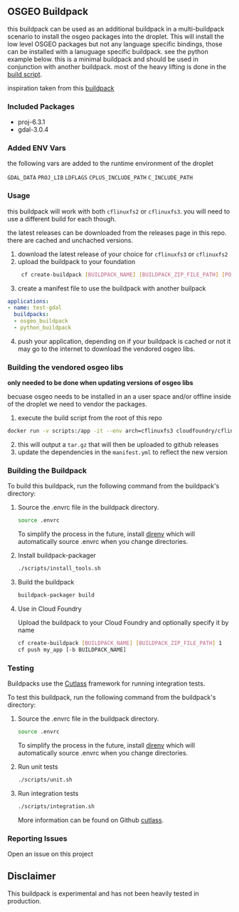 ## OSGEO Buildpack

this buildpack can be used as an additional buildpack in a multi-buildpack scenario to install the osgeo packages into the droplet. This will install the low level OSGEO packages but not any language specific bindings, those can be installed with a lanuguage specific buildpack. see the python example below. this is a minimal buildpack and should be used in conjunction with another buildpack. most of the heavy lifting is done in the [build script](/scripts/osgeo-build.sh). 

inspiration taken from this [buildpack](https://github.com/planetfederal/osgeolib-buildpack)

### Included Packages 

* proj-6.3.1
* gdal-3.0.4

### Added ENV Vars

the following vars are added to the runtime environment of the droplet

`GDAL_DATA`
`PROJ_LIB`
`LDFLAGS`
`CPLUS_INCLUDE_PATH`
`C_INCLUDE_PATH`


### Usage

this buildpack will work with both `cflinuxfs2` or `cflinuxfs3`. you will need to use a different build for each though.

the latest releases can be downloaded from the releases page in this repo. there are cached and unchached versions.

1. download the latest release of your choice for `cflinuxfs3` or `cflinuxfs2`
2. upload the buildpack to your foundation
   ```bash
    cf create-buildpack [BUILDPACK_NAME] [BUILDPACK_ZIP_FILE_PATH] [POSITION]
   ```
3. create a manifest file to use the buildpack with another builpack

```yml
applications:
- name: test-gdal
  buildpacks:
  - osgeo_buildpack
  - python_buildpack 
```

4. push your application, depending on if your buildpack is cached or not it may go to the internet to download the vendored osgeo libs.

### Building the vendored osgeo libs
**only needed to be done when updating versions of osgeo libs**

becuase osgeo needs to be installed in an a user space and/or offline inside of the droplet we need to vendor the packages.

1. execute the build script from the root of this repo

```bash
docker run -v scripts:/app -it --env arch=cflinuxfs3 cloudfoundry/cflinuxfs3 /app/build-osgeo.sh
```
2. this will output a `tar.gz` that will then be uploaded to github releases
3. update the dependencies in the `manifest.yml` to reflect the new version



### Building the Buildpack

To build this buildpack, run the following command from the buildpack's directory:

1. Source the .envrc file in the buildpack directory.

    ```bash
    source .envrc
    ```

    To simplify the process in the future, install [direnv](https://direnv.net/) which will automatically source .envrc when you change directories.

1. Install buildpack-packager

    ```bash
    ./scripts/install_tools.sh
    ```

1. Build the buildpack

    ```bash
    buildpack-packager build
    ```

1. Use in Cloud Foundry

    Upload the buildpack to your Cloud Foundry and optionally specify it by name

    ```bash
    cf create-buildpack [BUILDPACK_NAME] [BUILDPACK_ZIP_FILE_PATH] 1
    cf push my_app [-b BUILDPACK_NAME]
    ```

### Testing

Buildpacks use the [Cutlass](https://github.com/cloudfoundry/libbuildpack/cutlass) framework for running integration tests.

To test this buildpack, run the following command from the buildpack's directory:

1. Source the .envrc file in the buildpack directory.

    ```bash
    source .envrc
    ```

    To simplify the process in the future, install [direnv](https://direnv.net/) which will automatically source .envrc when you change directories.

1. Run unit tests

    ```bash
    ./scripts/unit.sh
    ```

1. Run integration tests

    ```bash
    ./scripts/integration.sh
    ```

    More information can be found on Github [cutlass](https://github.com/cloudfoundry/libbuildpack/cutlass).

### Reporting Issues

Open an issue on this project

## Disclaimer

This buildpack is experimental and has not been heavily tested in production. 
